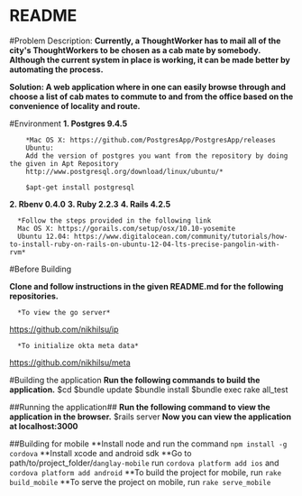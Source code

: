 README
======
#Problem Description:
  **Currently, a ThoughtWorker has to mail all of the city's ThoughtWorkers to be chosen as a cab mate by somebody. Although the current system in place is working, it can be made better by automating the process.**

  **Solution: A web application where in one can easily browse through and choose a list of cab mates to commute to and from the office based on the convenience of locality and route.**

#Environment
  **1. Postgres 9.4.5**

        *Mac OS X: https://github.com/PostgresApp/PostgresApp/releases
        Ubuntu:
        Add the version of postgres you want from the repository by doing the given in Apt Repository
        http://www.postgresql.org/download/linux/ubuntu/*

        $apt-get install postgresql
  **2. Rbenv 0.4.0**
  **3. Ruby 2.2.3**
  **4. Rails 4.2.5**

      *Follow the steps provided in the following link
      Mac OS X: https://gorails.com/setup/osx/10.10-yosemite
      Ubuntu 12.04: https://www.digitalocean.com/community/tutorials/how-to-install-ruby-on-rails-on-ubuntu-12-04-lts-precise-pangolin-with-rvm*

#Before Building

**Clone and follow instructions in the given README.md for the following repositories.**

      *To view the go server*

https://github.com/nikhilsu/ip

      *To initialize okta meta data*

https://github.com/nikhilsu/meta


#Building the application
  **Run the following commands to build the application.**
    $cd <path-to-project-directory>
    $bundle update
    $bundle install
    $bundle exec rake all_test

##Running the application##
  **Run the following command to view the application in the browser.**
    $rails server
  **Now you can view the application at localhost:3000**



##Building for mobile
  **Install node and run the command `npm install -g cordova`
  **Install xcode and android sdk
  **Go to path/to/project_folder/`danglay-mobile` run `cordova platform add ios` and `cordova platform add android`
  **To build the project for mobile, run `rake build_mobile`
  **To serve the project on mobile, run `rake serve_mobile`
